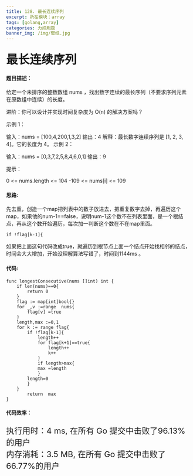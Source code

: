 ```yaml
---
title: 128. 最长连续序列
excerpt: 所在模块：array
tags: [golang,array]
categories: 力扣刷题
banner_img: /img/壁纸.jpg
---
```


### <font size=6px>最长连续序列</font>

#### 题目描述：

给定一个未排序的整数数组 nums ，找出数字连续的最长序列（不要求序列元素在原数组中连续）的长度。

 

进阶：你可以设计并实现时间复杂度为 O(n) 的解决方案吗？

 

示例 1：

输入：nums = [100,4,200,1,3,2]
输出：4
解释：最长数字连续序列是 [1, 2, 3, 4]。它的长度为 4。
示例 2：

输入：nums = [0,3,7,2,5,8,4,6,0,1]
输出：9


提示：

0 <= nums.length <= 104
-109 <= nums[i] <= 109

#### 思路:

先去重，创造一个map把列表中的数子放进去，把重复数字去掉，再遍历这个map，如果他的num-1==false，说明num-1这个数不在列表里面，是一个根结点，再从这个数开始遍历，每次加一判断这个数在不在map里面。

```
if !flag[k-1]{
```

如果把上面这句代码改成true，就遍历到根节点上面一个结点开始找相邻的结点，时间会大大增加，开始没理解算法写错了，时间到1144ms 。

#### 代码:

```golang
func longestConsecutive(nums []int) int {
	if len(nums)==0{
		return 0
	}
	flag := map[int]bool{}
	for _,v :=range  nums{
		flag[v] =true
	}
	length,max :=0,1
	for k := range flag{
		if !flag[k-1]{
		    length++
            for flag[k+1]==true{
                length++
                k++
            }
            if length>max{
            max =length
            }
		length=0
		}
	}
		return  max
}
```

#### 代码效率：

<p class="note note-primary"; style="font-size:22px">
   执行用时：4 ms, 在所有 Go 提交中击败了96.13%的用户<br>
   内存消耗：3.5 MB, 在所有 Go 提交中击败了66.77%的用户
</p>

